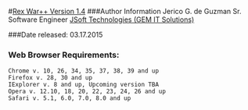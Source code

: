 #[Rex War++ Version 1.4](http://war.rexpublishing.com.ph)
###Author Information
Jerico G. de Guzman
Sr. Software Engineer
[JSoft Technologies (GEM IT Solutions)](http://www.jsofttechnologies.com/ )

###Date released:
03.17.2015
### Web Browser Requirements:
```
Chrome v. 10, 26, 34, 35, 37, 38, 39 and up
Firefox v. 28, 30 and up
IExplorer v. 8 and up, Upcoming version TBA
Opera v. 12.10, 18, 20, 22, 23, 24, 26 and up
Safari v. 5.1, 6.0, 7.0, 8.0 and up
```
